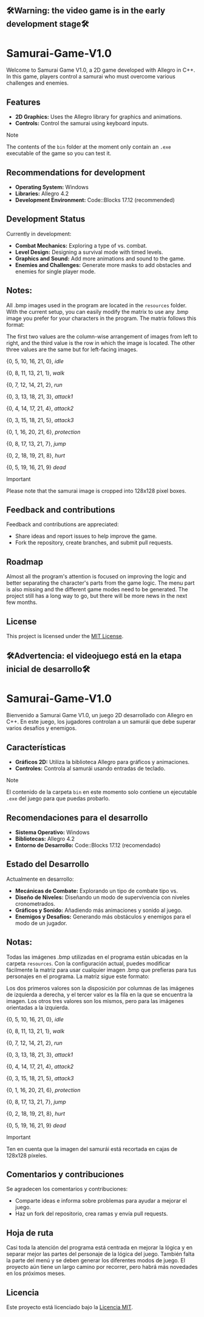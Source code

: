  ## :hammer_and_wrench:Warning: the video game is in the early development stage:hammer_and_wrench:


# Samurai-Game-V1.0

Welcome to Samurai Game V1.0, a 2D game developed with Allegro in C++. In this game, players control a samurai who must overcome various challenges and enemies.

## Features

- **2D Graphics:** Uses the Allegro library for graphics and animations.
- **Controls:** Control the samurai using keyboard inputs.
  
> [!NOTE]
> The contents of the `bin` folder at the moment only contain an `.exe` executable of the game so you can test it.

## Recommendations for development

- **Operating System:** Windows
- **Libraries:** Allegro 4.2
- **Development Environment:** Code::Blocks 17.12 (recommended)

## Development Status

Currently in development:

- **Combat Mechanics:** Exploring a type of vs. combat.
- **Level Design:** Designing a survival mode with timed levels.
- **Graphics and Sound:** Add more animations and sound to the game.
- **Enemies and Challenges:** Generate more masks to add obstacles and enemies for single player mode.

## Notes:

All .bmp images used in the program are located in the `resources` folder. With the current setup, you can easily modify the matrix to use any .bmp image you prefer for your characters in the program. The matrix follows this format:

The first two values ​​are the column-wise arrangement of images from left to right, and the third value is the row in which the image is located. The other three values ​​are the same but for left-facing images.

{0, 5, 10, 16, 21, 0}, *idle*

{0, 8, 11, 13, 21, 1}, *walk*

{0, 7, 12, 14, 21, 2}, *run*

{0, 3, 13, 18, 21, 3}, *attack1*

{0, 4, 14, 17, 21, 4}, *attack2*

{0, 3, 15, 18, 21, 5}, *attack3*

{0, 1, 16, 20, 21, 6}, *protection*

{0, 8, 17, 13, 21, 7}, *jump*

{0, 2, 18, 19, 21, 8}, *hurt*

{0, 5, 19, 16, 21, 9} *dead*

> [!IMPORTANT]
> Please note that the samurai image is cropped into 128x128 pixel boxes.

## Feedback and contributions

Feedback and contributions are appreciated:
- Share ideas and report issues to help improve the game.
- Fork the repository, create branches, and submit pull requests.

## Roadmap

Almost all the program's attention is focused on improving the logic and better separating the character's parts from the game logic. The menu part is also missing and the different game modes need to be generated. The project still has a long way to go, but there will be more news in the next few months.

## License

This project is licensed under the [MIT License](LICENSE).

## :hammer_and_wrench:Advertencia: el videojuego está en la etapa inicial de desarrollo:hammer_and_wrench:

# Samurai-Game-V1.0

Bienvenido a Samurai Game V1.0, un juego 2D desarrollado con Allegro en C++. En este juego, los jugadores controlan a un samurái que debe superar varios desafíos y enemigos.

## Características

- **Gráficos 2D:** Utiliza la biblioteca Allegro para gráficos y animaciones.
- **Controles:** Controla al samurái usando entradas de teclado.

> [!NOTE]
> El contenido de la carpeta `bin` en este momento solo contiene un ejecutable `.exe` del juego para que puedas probarlo.

## Recomendaciones para el desarrollo

- **Sistema Operativo:** Windows
- **Bibliotecas:** Allegro 4.2
- **Entorno de Desarrollo:** Code::Blocks 17.12 (recomendado)

## Estado del Desarrollo

Actualmente en desarrollo:

- **Mecánicas de Combate:** Explorando un tipo de combate tipo vs.
- **Diseño de Niveles:** Diseñando un modo de supervivencia con niveles cronometrados.
- **Gráficos y Sonido:** Añadiendo más animaciones y sonido al juego.
- **Enemigos y Desafíos:** Generando más obstáculos y enemigos para el modo de un jugador.

## Notas:

Todas las imágenes .bmp utilizadas en el programa están ubicadas en la carpeta `resources`. Con la configuración actual, puedes modificar fácilmente la matriz para usar cualquier imagen .bmp que prefieras para tus personajes en el programa. La matriz sigue este formato:

Los dos primeros valores son la disposición por columnas de las imágenes de izquierda a derecha, y el tercer valor es la fila en la que se encuentra la imagen. Los otros tres valores son los mismos, pero para las imágenes orientadas a la izquierda.

{0, 5, 10, 16, 21, 0}, *idle*

{0, 8, 11, 13, 21, 1}, *walk*

{0, 7, 12, 14, 21, 2}, *run*

{0, 3, 13, 18, 21, 3}, *attack1*

{0, 4, 14, 17, 21, 4}, *attack2*

{0, 3, 15, 18, 21, 5}, *attack3*

{0, 1, 16, 20, 21, 6}, *protection*

{0, 8, 17, 13, 21, 7}, *jump*

{0, 2, 18, 19, 21, 8}, *hurt*

{0, 5, 19, 16, 21, 9} *dead*

> [!IMPORTANT]
> Ten en cuenta que la imagen del samurái está recortada en cajas de 128x128 píxeles.

## Comentarios y contribuciones

Se agradecen los comentarios y contribuciones:
- Comparte ideas e informa sobre problemas para ayudar a mejorar el juego.
- Haz un fork del repositorio, crea ramas y envía pull requests.

## Hoja de ruta

Casi toda la atención del programa está centrada en mejorar la lógica y en separar mejor las partes del personaje de la lógica del juego. También falta la parte del menú y se deben generar los diferentes modos de juego. El proyecto aún tiene un largo camino por recorrer, pero habrá más novedades en los próximos meses.

## Licencia

Este proyecto está licenciado bajo la [Licencia MIT](LICENSE).

